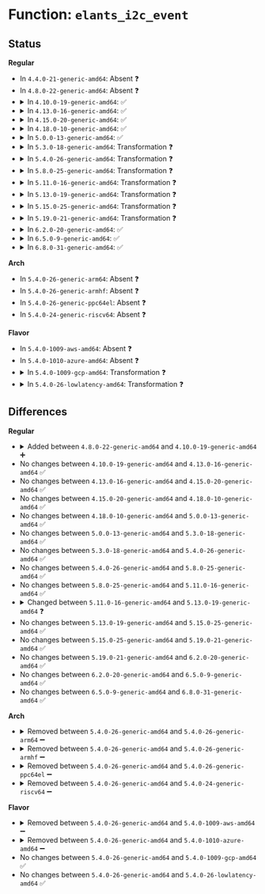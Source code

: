 # Function: <code>elants_i2c_event</code>

## Status
<b>Regular</b>
<ul>
<li>
In <code>4.4.0-21-generic-amd64</code>: Absent ❓
</li>
<li>
In <code>4.8.0-22-generic-amd64</code>: Absent ❓
</li>
<li>
<details>
<summary>In <code>4.10.0-19-generic-amd64</code>: ✅</summary>

```c
void elants_i2c_event(struct elants_data * ts, u8 * buf)
```

```json
{
  "name": "elants_i2c_event",
  "collision_type": "Unique Static",
  "inline_type": "No",
  "funcs": [
    {
      "addr": 18446744071586190464,
      "name": "elants_i2c_event",
      "external": false,
      "loc": "drivers/input/touchscreen/elants_i2c.c:840",
      "file": "drivers/input/touchscreen/elants_i2c.c",
      "inline": "seen, unknown",
      "caller_inline": [],
      "caller_func": [
        "drivers/input/touchscreen/elants_i2c.c:elants_i2c_irq",
        "drivers/input/touchscreen/elants_i2c.c:elants_i2c_irq"
      ]
    }
  ],
  "symbols": [
    {
      "addr": 18446744071586190464,
      "name": "elants_i2c_event",
      "section": ".text",
      "bind": "STB_LOCAL",
      "size": 666
    }
  ]
}
```
</details>
</li>
<li>
<details>
<summary>In <code>4.13.0-16-generic-amd64</code>: ✅</summary>

```c
void elants_i2c_event(struct elants_data * ts, u8 * buf)
```

```json
{
  "name": "elants_i2c_event",
  "collision_type": "Unique Static",
  "inline_type": "No",
  "funcs": [
    {
      "addr": 18446744071586278592,
      "name": "elants_i2c_event",
      "external": false,
      "loc": "drivers/input/touchscreen/elants_i2c.c:840",
      "file": "drivers/input/touchscreen/elants_i2c.c",
      "inline": "seen, unknown",
      "caller_inline": [],
      "caller_func": [
        "drivers/input/touchscreen/elants_i2c.c:elants_i2c_irq",
        "drivers/input/touchscreen/elants_i2c.c:elants_i2c_irq"
      ]
    }
  ],
  "symbols": [
    {
      "addr": 18446744071586278592,
      "name": "elants_i2c_event",
      "section": ".text",
      "bind": "STB_LOCAL",
      "size": 651
    }
  ]
}
```
</details>
</li>
<li>
<details>
<summary>In <code>4.15.0-20-generic-amd64</code>: ✅</summary>

```c
void elants_i2c_event(struct elants_data * ts, u8 * buf)
```

```json
{
  "name": "elants_i2c_event",
  "collision_type": "Unique Static",
  "inline_type": "No",
  "funcs": [
    {
      "addr": 18446744071586741904,
      "name": "elants_i2c_event",
      "external": false,
      "loc": "drivers/input/touchscreen/elants_i2c.c:841",
      "file": "drivers/input/touchscreen/elants_i2c.c",
      "inline": "seen, unknown",
      "caller_inline": [],
      "caller_func": [
        "drivers/input/touchscreen/elants_i2c.c:elants_i2c_irq",
        "drivers/input/touchscreen/elants_i2c.c:elants_i2c_irq"
      ]
    }
  ],
  "symbols": [
    {
      "addr": 18446744071586741904,
      "name": "elants_i2c_event",
      "section": ".text",
      "bind": "STB_LOCAL",
      "size": 651
    }
  ]
}
```
</details>
</li>
<li>
<details>
<summary>In <code>4.18.0-10-generic-amd64</code>: ✅</summary>

```c
void elants_i2c_event(struct elants_data * ts, u8 * buf)
```

```json
{
  "name": "elants_i2c_event",
  "collision_type": "Unique Static",
  "inline_type": "No",
  "funcs": [
    {
      "addr": 18446744071587008288,
      "name": "elants_i2c_event",
      "external": false,
      "loc": "drivers/input/touchscreen/elants_i2c.c:840",
      "file": "drivers/input/touchscreen/elants_i2c.c",
      "inline": "seen, unknown",
      "caller_inline": [],
      "caller_func": [
        "drivers/input/touchscreen/elants_i2c.c:elants_i2c_irq",
        "drivers/input/touchscreen/elants_i2c.c:elants_i2c_irq"
      ]
    }
  ],
  "symbols": [
    {
      "addr": 18446744071587008288,
      "name": "elants_i2c_event",
      "section": ".text",
      "bind": "STB_LOCAL",
      "size": 647
    }
  ]
}
```
</details>
</li>
<li>
<details>
<summary>In <code>5.0.0-13-generic-amd64</code>: ✅</summary>

```c
void elants_i2c_event(struct elants_data * ts, u8 * buf)
```

```json
{
  "name": "elants_i2c_event",
  "collision_type": "Unique Static",
  "inline_type": "No",
  "funcs": [
    {
      "addr": 18446744071587169728,
      "name": "elants_i2c_event",
      "external": false,
      "loc": "drivers/input/touchscreen/elants_i2c.c:841",
      "file": "drivers/input/touchscreen/elants_i2c.c",
      "inline": "seen, unknown",
      "caller_inline": [],
      "caller_func": [
        "drivers/input/touchscreen/elants_i2c.c:elants_i2c_irq",
        "drivers/input/touchscreen/elants_i2c.c:elants_i2c_irq"
      ]
    }
  ],
  "symbols": [
    {
      "addr": 18446744071587169728,
      "name": "elants_i2c_event",
      "section": ".text",
      "bind": "STB_LOCAL",
      "size": 647
    }
  ]
}
```
</details>
</li>
<li>
<details>
<summary>In <code>5.3.0-18-generic-amd64</code>: Transformation ❓</summary>

```c
void elants_i2c_event(struct elants_data * ts, u8 * buf)
```

```json
{
  "name": "elants_i2c_event",
  "collision_type": "Unique Static",
  "inline_type": "No",
  "funcs": [
    {
      "addr": 0,
      "name": "elants_i2c_event",
      "external": false,
      "loc": "drivers/input/touchscreen/elants_i2c.c:836",
      "file": "drivers/input/touchscreen/elants_i2c.c",
      "inline": "seen, unknown",
      "caller_inline": [],
      "caller_func": [
        "drivers/input/touchscreen/elants_i2c.c:elants_i2c_irq",
        "drivers/input/touchscreen/elants_i2c.c:elants_i2c_irq"
      ]
    }
  ],
  "symbols": [
    {
      "addr": 18446744071587432736,
      "name": "elants_i2c_event",
      "section": ".text",
      "bind": "STB_LOCAL",
      "size": 577
    },
    {
      "addr": 18446744071587436121,
      "name": "elants_i2c_event.cold",
      "section": ".text",
      "bind": "STB_LOCAL",
      "size": 80
    }
  ]
}
```
</details>
</li>
<li>
<details>
<summary>In <code>5.4.0-26-generic-amd64</code>: Transformation ❓</summary>

```c
void elants_i2c_event(struct elants_data * ts, u8 * buf)
```

```json
{
  "name": "elants_i2c_event",
  "collision_type": "Unique Static",
  "inline_type": "No",
  "funcs": [
    {
      "addr": 0,
      "name": "elants_i2c_event",
      "external": false,
      "loc": "drivers/input/touchscreen/elants_i2c.c:836",
      "file": "drivers/input/touchscreen/elants_i2c.c",
      "inline": "seen, unknown",
      "caller_inline": [],
      "caller_func": [
        "drivers/input/touchscreen/elants_i2c.c:elants_i2c_irq",
        "drivers/input/touchscreen/elants_i2c.c:elants_i2c_irq"
      ]
    }
  ],
  "symbols": [
    {
      "addr": 18446744071587635792,
      "name": "elants_i2c_event",
      "section": ".text",
      "bind": "STB_LOCAL",
      "size": 577
    },
    {
      "addr": 18446744071587639177,
      "name": "elants_i2c_event.cold",
      "section": ".text",
      "bind": "STB_LOCAL",
      "size": 80
    }
  ]
}
```
</details>
</li>
<li>
<details>
<summary>In <code>5.8.0-25-generic-amd64</code>: Transformation ❓</summary>

```c
void elants_i2c_event(struct elants_data * ts, u8 * buf)
```

```json
{
  "name": "elants_i2c_event",
  "collision_type": "Unique Static",
  "inline_type": "No",
  "funcs": [
    {
      "addr": 0,
      "name": "elants_i2c_event",
      "external": false,
      "loc": "drivers/input/touchscreen/elants_i2c.c:908",
      "file": "drivers/input/touchscreen/elants_i2c.c",
      "inline": "seen, unknown",
      "caller_inline": [],
      "caller_func": [
        "drivers/input/touchscreen/elants_i2c.c:elants_i2c_irq",
        "drivers/input/touchscreen/elants_i2c.c:elants_i2c_irq"
      ]
    }
  ],
  "symbols": [
    {
      "addr": 18446744071588499008,
      "name": "elants_i2c_event",
      "section": ".text",
      "bind": "STB_LOCAL",
      "size": 63
    },
    {
      "addr": 18446744071588502834,
      "name": "elants_i2c_event.cold",
      "section": ".text",
      "bind": "STB_LOCAL",
      "size": 72
    }
  ]
}
```
</details>
</li>
<li>
<details>
<summary>In <code>5.11.0-16-generic-amd64</code>: Transformation ❓</summary>

```c
void elants_i2c_event(struct elants_data * ts, u8 * buf)
```

```json
{
  "name": "elants_i2c_event",
  "collision_type": "Unique Static",
  "inline_type": "No",
  "funcs": [
    {
      "addr": 0,
      "name": "elants_i2c_event",
      "external": false,
      "loc": "drivers/input/touchscreen/elants_i2c.c:916",
      "file": "drivers/input/touchscreen/elants_i2c.c",
      "inline": "seen, unknown",
      "caller_inline": [],
      "caller_func": [
        "drivers/input/touchscreen/elants_i2c.c:elants_i2c_irq",
        "drivers/input/touchscreen/elants_i2c.c:elants_i2c_irq"
      ]
    }
  ],
  "symbols": [
    {
      "addr": 18446744071588527792,
      "name": "elants_i2c_event",
      "section": ".text",
      "bind": "STB_LOCAL",
      "size": 63
    },
    {
      "addr": 18446744071591573876,
      "name": "elants_i2c_event.cold",
      "section": ".text",
      "bind": "STB_LOCAL",
      "size": 72
    }
  ]
}
```
</details>
</li>
<li>
<details>
<summary>In <code>5.13.0-19-generic-amd64</code>: Transformation ❓</summary>

```c
void elants_i2c_event(struct elants_data * ts, u8 * buf, size_t packet_size)
```

```json
{
  "name": "elants_i2c_event",
  "collision_type": "Unique Static",
  "inline_type": "No",
  "funcs": [
    {
      "addr": 0,
      "name": "elants_i2c_event",
      "external": false,
      "loc": "drivers/input/touchscreen/elants_i2c.c:1003",
      "file": "drivers/input/touchscreen/elants_i2c.c",
      "inline": "seen, unknown",
      "caller_inline": [],
      "caller_func": [
        "drivers/input/touchscreen/elants_i2c.c:elants_i2c_irq",
        "drivers/input/touchscreen/elants_i2c.c:elants_i2c_irq"
      ]
    }
  ],
  "symbols": [
    {
      "addr": 18446744071588410336,
      "name": "elants_i2c_event",
      "section": ".text",
      "bind": "STB_LOCAL",
      "size": 63
    },
    {
      "addr": 18446744071591516474,
      "name": "elants_i2c_event.cold",
      "section": ".text",
      "bind": "STB_LOCAL",
      "size": 72
    }
  ]
}
```
</details>
</li>
<li>
<details>
<summary>In <code>5.15.0-25-generic-amd64</code>: Transformation ❓</summary>

```c
void elants_i2c_event(struct elants_data * ts, u8 * buf, size_t packet_size)
```

```json
{
  "name": "elants_i2c_event",
  "collision_type": "Unique Static",
  "inline_type": "No",
  "funcs": [
    {
      "addr": 0,
      "name": "elants_i2c_event",
      "external": false,
      "loc": "drivers/input/touchscreen/elants_i2c.c:1047",
      "file": "drivers/input/touchscreen/elants_i2c.c",
      "inline": "seen, unknown",
      "caller_inline": [],
      "caller_func": [
        "drivers/input/touchscreen/elants_i2c.c:elants_i2c_irq",
        "drivers/input/touchscreen/elants_i2c.c:elants_i2c_irq"
      ]
    }
  ],
  "symbols": [
    {
      "addr": 18446744071589077392,
      "name": "elants_i2c_event",
      "section": ".text",
      "bind": "STB_LOCAL",
      "size": 63
    },
    {
      "addr": 18446744071592624859,
      "name": "elants_i2c_event.cold",
      "section": ".text",
      "bind": "STB_LOCAL",
      "size": 72
    }
  ]
}
```
</details>
</li>
<li>
<details>
<summary>In <code>5.19.0-21-generic-amd64</code>: Transformation ❓</summary>

```c
void elants_i2c_event(struct elants_data * ts, u8 * buf, size_t packet_size)
```

```json
{
  "name": "elants_i2c_event",
  "collision_type": "Unique Static",
  "inline_type": "No",
  "funcs": [
    {
      "addr": 0,
      "name": "elants_i2c_event",
      "external": false,
      "loc": "drivers/input/touchscreen/elants_i2c.c:1047",
      "file": "drivers/input/touchscreen/elants_i2c.c",
      "inline": "seen, unknown",
      "caller_inline": [],
      "caller_func": [
        "drivers/input/touchscreen/elants_i2c.c:elants_i2c_irq",
        "drivers/input/touchscreen/elants_i2c.c:elants_i2c_irq"
      ]
    }
  ],
  "symbols": [
    {
      "addr": 18446744071590520128,
      "name": "elants_i2c_event",
      "section": ".text",
      "bind": "STB_LOCAL",
      "size": 83
    },
    {
      "addr": 18446744071594508585,
      "name": "elants_i2c_event.cold",
      "section": ".text",
      "bind": "STB_LOCAL",
      "size": 72
    }
  ]
}
```
</details>
</li>
<li>
<details>
<summary>In <code>6.2.0-20-generic-amd64</code>: ✅</summary>

```c
void elants_i2c_event(struct elants_data * ts, u8 * buf, size_t packet_size)
```

```json
{
  "name": "elants_i2c_event",
  "collision_type": "Unique Static",
  "inline_type": "No",
  "funcs": [
    {
      "addr": 18446744071592168048,
      "name": "elants_i2c_event",
      "external": false,
      "loc": "drivers/input/touchscreen/elants_i2c.c:1047",
      "file": "drivers/input/touchscreen/elants_i2c.c",
      "inline": "seen, unknown",
      "caller_inline": [],
      "caller_func": [
        "drivers/input/touchscreen/elants_i2c.c:elants_i2c_irq",
        "drivers/input/touchscreen/elants_i2c.c:elants_i2c_irq"
      ]
    }
  ],
  "symbols": [
    {
      "addr": 18446744071592168048,
      "name": "elants_i2c_event",
      "section": ".text",
      "bind": "STB_LOCAL",
      "size": 181
    }
  ]
}
```
</details>
</li>
<li>
<details>
<summary>In <code>6.5.0-9-generic-amd64</code>: ✅</summary>

```c
void elants_i2c_event(struct elants_data * ts, u8 * buf, size_t packet_size)
```

```json
{
  "name": "elants_i2c_event",
  "collision_type": "Unique Static",
  "inline_type": "No",
  "funcs": [
    {
      "addr": 18446744071592591568,
      "name": "elants_i2c_event",
      "external": false,
      "loc": "drivers/input/touchscreen/elants_i2c.c:1047",
      "file": "drivers/input/touchscreen/elants_i2c.c",
      "inline": "seen, unknown",
      "caller_inline": [],
      "caller_func": [
        "drivers/input/touchscreen/elants_i2c.c:elants_i2c_irq",
        "drivers/input/touchscreen/elants_i2c.c:elants_i2c_irq"
      ]
    }
  ],
  "symbols": [
    {
      "addr": 18446744071592591568,
      "name": "elants_i2c_event",
      "section": ".text",
      "bind": "STB_LOCAL",
      "size": 181
    }
  ]
}
```
</details>
</li>
<li>
<details>
<summary>In <code>6.8.0-31-generic-amd64</code>: ✅</summary>

```c
void elants_i2c_event(struct elants_data * ts, u8 * buf, size_t packet_size)
```

```json
{
  "name": "elants_i2c_event",
  "collision_type": "Unique Static",
  "inline_type": "No",
  "funcs": [
    {
      "addr": 18446744071593336352,
      "name": "elants_i2c_event",
      "external": false,
      "loc": "drivers/input/touchscreen/elants_i2c.c:1047",
      "file": "drivers/input/touchscreen/elants_i2c.c",
      "inline": "seen, unknown",
      "caller_inline": [],
      "caller_func": [
        "drivers/input/touchscreen/elants_i2c.c:elants_i2c_irq",
        "drivers/input/touchscreen/elants_i2c.c:elants_i2c_irq"
      ]
    }
  ],
  "symbols": [
    {
      "addr": 18446744071593336352,
      "name": "elants_i2c_event",
      "section": ".text",
      "bind": "STB_LOCAL",
      "size": 181
    }
  ]
}
```
</details>
</li>
</ul>
<b>Arch</b>
<ul>
<li>
In <code>5.4.0-26-generic-arm64</code>: Absent ❓
</li>
<li>
In <code>5.4.0-26-generic-armhf</code>: Absent ❓
</li>
<li>
In <code>5.4.0-26-generic-ppc64el</code>: Absent ❓
</li>
<li>
In <code>5.4.0-24-generic-riscv64</code>: Absent ❓
</li>
</ul>
<b>Flavor</b>
<ul>
<li>
In <code>5.4.0-1009-aws-amd64</code>: Absent ❓
</li>
<li>
In <code>5.4.0-1010-azure-amd64</code>: Absent ❓
</li>
<li>
<details>
<summary>In <code>5.4.0-1009-gcp-amd64</code>: Transformation ❓</summary>

```c
void elants_i2c_event(struct elants_data * ts, u8 * buf)
```

```json
{
  "name": "elants_i2c_event",
  "collision_type": "Unique Static",
  "inline_type": "No",
  "funcs": [
    {
      "addr": 0,
      "name": "elants_i2c_event",
      "external": false,
      "loc": "drivers/input/touchscreen/elants_i2c.c:836",
      "file": "drivers/input/touchscreen/elants_i2c.c",
      "inline": "seen, unknown",
      "caller_inline": [],
      "caller_func": [
        "drivers/input/touchscreen/elants_i2c.c:elants_i2c_irq",
        "drivers/input/touchscreen/elants_i2c.c:elants_i2c_irq"
      ]
    }
  ],
  "symbols": [
    {
      "addr": 18446744071587587040,
      "name": "elants_i2c_event",
      "section": ".text",
      "bind": "STB_LOCAL",
      "size": 577
    },
    {
      "addr": 18446744071587590425,
      "name": "elants_i2c_event.cold",
      "section": ".text",
      "bind": "STB_LOCAL",
      "size": 80
    }
  ]
}
```
</details>
</li>
<li>
<details>
<summary>In <code>5.4.0-26-lowlatency-amd64</code>: Transformation ❓</summary>

```c
void elants_i2c_event(struct elants_data * ts, u8 * buf)
```

```json
{
  "name": "elants_i2c_event",
  "collision_type": "Unique Static",
  "inline_type": "No",
  "funcs": [
    {
      "addr": 0,
      "name": "elants_i2c_event",
      "external": false,
      "loc": "drivers/input/touchscreen/elants_i2c.c:836",
      "file": "drivers/input/touchscreen/elants_i2c.c",
      "inline": "seen, unknown",
      "caller_inline": [],
      "caller_func": [
        "drivers/input/touchscreen/elants_i2c.c:elants_i2c_irq",
        "drivers/input/touchscreen/elants_i2c.c:elants_i2c_irq"
      ]
    }
  ],
  "symbols": [
    {
      "addr": 18446744071587697936,
      "name": "elants_i2c_event",
      "section": ".text",
      "bind": "STB_LOCAL",
      "size": 577
    },
    {
      "addr": 18446744071587701321,
      "name": "elants_i2c_event.cold",
      "section": ".text",
      "bind": "STB_LOCAL",
      "size": 80
    }
  ]
}
```
</details>
</li>
</ul>

## Differences
<b>Regular</b>
<ul>
<li>
<details>
<summary>Added between <code>4.8.0-22-generic-amd64</code> and <code>4.10.0-19-generic-amd64</code> ➕</summary>

```c
void elants_i2c_event(struct elants_data * ts, u8 * buf)
```
</details>
</li>
<li>
No changes between <code>4.10.0-19-generic-amd64</code> and <code>4.13.0-16-generic-amd64</code> ✅
</li>
<li>
No changes between <code>4.13.0-16-generic-amd64</code> and <code>4.15.0-20-generic-amd64</code> ✅
</li>
<li>
No changes between <code>4.15.0-20-generic-amd64</code> and <code>4.18.0-10-generic-amd64</code> ✅
</li>
<li>
No changes between <code>4.18.0-10-generic-amd64</code> and <code>5.0.0-13-generic-amd64</code> ✅
</li>
<li>
No changes between <code>5.0.0-13-generic-amd64</code> and <code>5.3.0-18-generic-amd64</code> ✅
</li>
<li>
No changes between <code>5.3.0-18-generic-amd64</code> and <code>5.4.0-26-generic-amd64</code> ✅
</li>
<li>
No changes between <code>5.4.0-26-generic-amd64</code> and <code>5.8.0-25-generic-amd64</code> ✅
</li>
<li>
No changes between <code>5.8.0-25-generic-amd64</code> and <code>5.11.0-16-generic-amd64</code> ✅
</li>
<li>
<details>
<summary>Changed between <code>5.11.0-16-generic-amd64</code> and <code>5.13.0-19-generic-amd64</code> ❓</summary>
<ul>
<li>
<b>Param added. </b>
<code>size_t packet_size</code>
</li>
</ul>
</details>
</li>
<li>
No changes between <code>5.13.0-19-generic-amd64</code> and <code>5.15.0-25-generic-amd64</code> ✅
</li>
<li>
No changes between <code>5.15.0-25-generic-amd64</code> and <code>5.19.0-21-generic-amd64</code> ✅
</li>
<li>
No changes between <code>5.19.0-21-generic-amd64</code> and <code>6.2.0-20-generic-amd64</code> ✅
</li>
<li>
No changes between <code>6.2.0-20-generic-amd64</code> and <code>6.5.0-9-generic-amd64</code> ✅
</li>
<li>
No changes between <code>6.5.0-9-generic-amd64</code> and <code>6.8.0-31-generic-amd64</code> ✅
</li>
</ul>
<b>Arch</b>
<ul>
<li>
<details>
<summary>Removed between <code>5.4.0-26-generic-amd64</code> and <code>5.4.0-26-generic-arm64</code> ➖</summary>

```c
void elants_i2c_event(struct elants_data * ts, u8 * buf)
```
</details>
</li>
<li>
<details>
<summary>Removed between <code>5.4.0-26-generic-amd64</code> and <code>5.4.0-26-generic-armhf</code> ➖</summary>

```c
void elants_i2c_event(struct elants_data * ts, u8 * buf)
```
</details>
</li>
<li>
<details>
<summary>Removed between <code>5.4.0-26-generic-amd64</code> and <code>5.4.0-26-generic-ppc64el</code> ➖</summary>

```c
void elants_i2c_event(struct elants_data * ts, u8 * buf)
```
</details>
</li>
<li>
<details>
<summary>Removed between <code>5.4.0-26-generic-amd64</code> and <code>5.4.0-24-generic-riscv64</code> ➖</summary>

```c
void elants_i2c_event(struct elants_data * ts, u8 * buf)
```
</details>
</li>
</ul>
<b>Flavor</b>
<ul>
<li>
<details>
<summary>Removed between <code>5.4.0-26-generic-amd64</code> and <code>5.4.0-1009-aws-amd64</code> ➖</summary>

```c
void elants_i2c_event(struct elants_data * ts, u8 * buf)
```
</details>
</li>
<li>
<details>
<summary>Removed between <code>5.4.0-26-generic-amd64</code> and <code>5.4.0-1010-azure-amd64</code> ➖</summary>

```c
void elants_i2c_event(struct elants_data * ts, u8 * buf)
```
</details>
</li>
<li>
No changes between <code>5.4.0-26-generic-amd64</code> and <code>5.4.0-1009-gcp-amd64</code> ✅
</li>
<li>
No changes between <code>5.4.0-26-generic-amd64</code> and <code>5.4.0-26-lowlatency-amd64</code> ✅
</li>
</ul>
